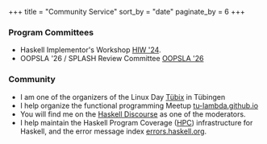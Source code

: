 +++
title = "Community Service"
sort_by = "date"
paginate_by = 6
+++

### Program Committees

- Haskell Implementor's Workshop [HIW '24](https://icfp24.sigplan.org/home/hiw-2024).
- OOPSLA '26 / SPLASH Review Committee [OOPSLA '26](https://conf.researchr.org/committee/splash-2026/splash-2026-research-papers-research-papers)

### Community

- I am one of the organizers of the Linux Day [Tübix](https://www.tuebix.org) in Tübingen
- I help organize the functional programming Meetup [tu-lambda.github.io](https://tu-lambda.github.io)
- You will find me on the [Haskell Discourse](https://discourse.haskell.org) as one of the moderators.
- I help maintain the Haskell Program Coverage ([HPC](https://gitlab.haskell.org/hpc)) infrastructure for Haskell, and the error message index [errors.haskell.org](https://errors.haskell.org).